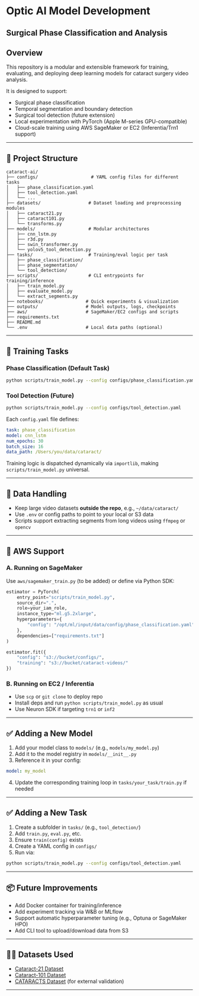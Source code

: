 # Optic AI Model Development

## Surgical Phase Classification and Analysis

## Overview

This repository is a modular and extensible framework for training, evaluating, and deploying deep learning models for cataract surgery video analysis.

It is designed to support:

* Surgical phase classification
* Temporal segmentation and boundary detection
* Surgical tool detection (future extension)
* Local experimentation with PyTorch (Apple M-series GPU-compatible)
* Cloud-scale training using AWS SageMaker or EC2 (Inferentia/Trn1 support)

---

## 📁 Project Structure

```
cataract-ai/
├── configs/                    # YAML config files for different tasks
│   ├── phase_classification.yaml
│   ├── tool_detection.yaml
│   └── ...
├── datasets/                  # Dataset loading and preprocessing modules
│   ├── cataract21.py
│   ├── cataract101.py
│   └── transforms.py
├── models/                    # Modular architectures
│   ├── cnn_lstm.py
│   ├── r3d.py
│   ├── swin_transformer.py
│   └── yolov5_tool_detection.py
├── tasks/                     # Training/eval logic per task
│   ├── phase_classification/
│   ├── phase_segmentation/
│   └── tool_detection/
├── scripts/                   # CLI entrypoints for training/inference
│   ├── train_model.py
│   ├── evaluate_model.py
│   └── extract_segments.py
├── notebooks/                # Quick experiments & visualization
├── outputs/                  # Model outputs, logs, checkpoints
├── aws/                      # SageMaker/EC2 configs and scripts
├── requirements.txt
├── README.md
└── .env                      # Local data paths (optional)
```

---

## 🧠 Training Tasks

### Phase Classification (Default Task)

```bash
python scripts/train_model.py --config configs/phase_classification.yaml
```

### Tool Detection (Future)

```bash
python scripts/train_model.py --config configs/tool_detection.yaml
```

Each `config.yaml` file defines:

```yaml
task: phase_classification
model: cnn_lstm
num_epochs: 30
batch_size: 16
data_path: /Users/you/data/cataract/
```

Training logic is dispatched dynamically via `importlib`, making `scripts/train_model.py` universal.

---

## 🧰 Data Handling

* Keep large video datasets **outside the repo**, e.g., `~/data/cataract/`
* Use `.env` or config paths to point to your local or S3 data
* Scripts support extracting segments from long videos using `ffmpeg` or `opencv`

---

## 🚀 AWS Support

### A. Running on **SageMaker**

Use `aws/sagemaker_train.py` (to be added) or define via Python SDK:

```python
estimator = PyTorch(
    entry_point="scripts/train_model.py",
    source_dir=".",
    role=your_iam_role,
    instance_type="ml.g5.2xlarge",
    hyperparameters={
        "config": "/opt/ml/input/data/config/phase_classification.yaml"
    },
    dependencies=["requirements.txt"]
)

estimator.fit({
    "config": "s3://bucket/configs/",
    "training": "s3://bucket/cataract-videos/"
})
```

### B. Running on **EC2 / Inferentia**

* Use `scp` or `git clone` to deploy repo
* Install deps and run `python scripts/train_model.py` as usual
* Use Neuron SDK if targeting `trn1` or `inf2`

---

## ✅ Adding a New Model

1. Add your model class to `models/` (e.g., `models/my_model.py`)
2. Add it to the model registry in `models/__init__.py`
3. Reference it in your config:

```yaml
model: my_model
```

4. Update the corresponding training loop in `tasks/your_task/train.py` if needed

---

## ✅ Adding a New Task

1. Create a subfolder in `tasks/` (e.g., `tool_detection/`)
2. Add `train.py`, `eval.py`, etc.
3. Ensure `train(config)` exists
4. Create a YAML config in `configs/`
5. Run via:

```bash
python scripts/train_model.py --config configs/tool_detection.yaml
```

---

## 📦 Future Improvements

* Add Docker container for training/inference
* Add experiment tracking via W\&B or MLflow
* Support automatic hyperparameter tuning (e.g., Optuna or SageMaker HPO)
* Add CLI tool to upload/download data from S3

---

## 👨‍⚕️ Datasets Used

* [Cataract-21 Dataset](https://ftp.itec.aau.at/datasets/ovid/cat-21/)
* [Cataract-101 Dataset](https://ftp.itec.aau.at/datasets/ovid/cat-101/)
* [CATARACTS Dataset](https://ieee-dataport.org/open-access/cataracts) (for external validation)

---